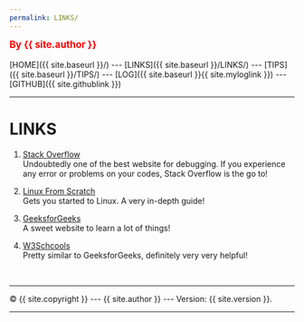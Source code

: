 ```yaml
---
permalink: LINKS/
---
```

<span style="color:red; font-weight:bold; font-size:larger;">By {{ site.author }}</span>
<br><br>
[HOME]({{ site.baseurl }}/) ---
[LINKS]({{ site.baseurl }}/LINKS/) ---
[TIPS]({{ site.baseurl }}/TIPS/) ---
[LOG]({{ site.baseurl }}{{ site.myloglink }}) ---
[GITHUB]({{ site.githublink }})
<br>
<hr>

# LINKS

1. [Stack Overflow](https://stackoverflow.com/)<br>
Undoubtedly one of the best website for debugging. If you experience any error or problems on your codes, Stack Overflow is the go to!

2. [Linux From Scratch](https://www.linuxfromscratch.org/)<br>
Gets you started to Linux. A very in-depth guide!

3. [GeeksforGeeks](https://www.geeksforgeeks.org/)<br>
A sweet website to learn a lot of things!

4. [W3Schcools](https://www.w3schools.com/)<br>
Pretty similar to GeeksforGeeks, definitely very very helpful!

<br>
<hr>
&copy; {{ site.copyright }} --- {{ site.author }} --- Version: {{ site.version }}.
<hr>
<br>
